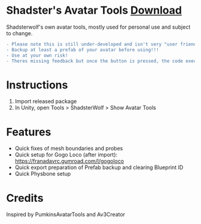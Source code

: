 # Shadster's Avatar Tools [Download](https://github.com/Shadsterwolf/ShadsterAvatarTools/releases)
Shadsterwolf's own avatar tools, mostly used for personal use and subject to change. <br />
```diff
- Please note this is still under-developed and isn't very "user friendly"
- Backup at least a prefab of your avatar before using!!! 
- Use at your own risk!
- Theres missing feedback but once the button is pressed, the code executes. If the console shows no errors, it probably worked.
```

# Instructions
1. Import released package
2. In Unity, open Tools > ShadsterWolf > Show Avatar Tools

# Features
- Quick fixes of mesh boundaries and probes
- Quick setup for Gogo Loco (after import): https://franadavrc.gumroad.com/l/gogoloco
- Quick export preparation of Prefab backup and clearing Blueprint ID 
- Quick Physbone setup

# Credits
Inspired by PumkinsAvatarTools and Av3Creator
